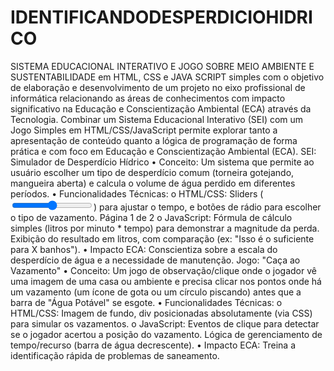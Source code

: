 # IDENTIFICANDODESPERDICIOHIDRICO
SISTEMA EDUCACIONAL INTERATIVO E JOGO SOBRE MEIO AMBIENTE E  SUSTENTABILIDADE
em HTML, CSS e JAVA SCRIPT simples com o objetivo de elaboração 
e desenvolvimento de um projeto no eixo profissional de informática relacionando as áreas 
de conhecimentos com impacto significativo na Educação e Conscientização Ambiental 
(ECA) através da Tecnologia. 
Combinar um Sistema Educacional Interativo (SEI) com um Jogo Simples em 
HTML/CSS/JavaScript permite explorar tanto a apresentação de conteúdo quanto a 
lógica de programação de forma prática e com foco em Educação e Conscientização 
Ambiental (ECA). 
SEI: Simulador de Desperdício Hídrico 
• Conceito: Um sistema que permite ao usuário escolher um tipo de desperdício 
comum (torneira gotejando, mangueira aberta) e calcula o volume de água perdido 
em diferentes períodos. 
• Funcionalidades Técnicas: 
o HTML/CSS: Sliders (<input type="range">) para ajustar o tempo, e botões 
de rádio para escolher o tipo de vazamento. 
Página 1 de 2 
o JavaScript: Fórmula de cálculo simples (litros por minuto * tempo) para 
demonstrar a magnitude da perda. Exibição do resultado em litros, com 
comparação (ex: "Isso é o suficiente para X banhos"). 
• Impacto ECA: Conscientiza sobre a escala do desperdício de água e a 
necessidade de manutenção. 
Jogo: "Caça ao Vazamento" 
• Conceito: Um jogo de observação/clique onde o jogador vê uma imagem de uma 
casa ou ambiente e precisa clicar nos pontos onde há um vazamento (um ícone de 
gota ou um círculo piscando) antes que a barra de "Água Potável" se esgote. 
• Funcionalidades Técnicas: 
o HTML/CSS: Imagem de fundo, div posicionadas absolutamente (via CSS) 
para simular os vazamentos. 
o JavaScript: Eventos de clique para detectar se o jogador acertou a posição 
do vazamento. Lógica de gerenciamento de tempo/recurso (barra de água 
decrescente). 
• Impacto ECA: Treina a identificação rápida de problemas de saneamento.
